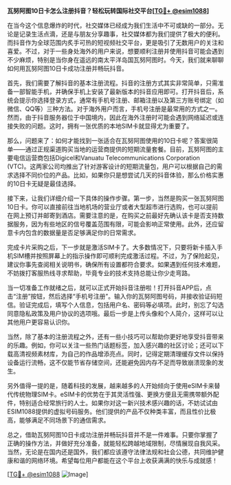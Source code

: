 **瓦努阿图10日卡怎么注册抖音？轻松玩转国际社交平台[[TG💪+ @esim1088](https://t.me/s/esim1088)]**

在当今这个信息爆炸的时代，社交媒体已经成为我们生活中不可或缺的一部分。无论是记录生活点滴，还是与朋友分享趣事，社交媒体都为我们提供了极大的便利。而抖音作为全球范围内炙手可热的短视频社交平台，更是吸引了无数用户的关注和喜爱。不过，对于一些身处海外的用户来说，想要顺利注册并使用抖音可能会遇到不少麻烦，特别是当你身在遥远的南太平洋岛国瓦努阿图时。今天，我们就来聊聊如何用瓦努阿图10日卡成功注册并畅玩抖音。

首先，我们需要了解抖音的基本注册流程。抖音的注册方式其实非常简单，只需准备一部智能手机，并确保手机上安装了最新版本的抖音应用即可。打开抖音后，系统会提示你选择登录方式，通常有手机号注册、邮箱注册以及第三方账号绑定（如微信、QQ等）三种方法。对于海外用户而言，手机号注册是最常用的方式之一。然而，由于抖音服务器位于中国境内，因此在海外注册时可能会遇到网络延迟或连接失败的问题。这时，拥有一张优质的本地SIM卡就显得尤为重要了。

那么，问题来了：如何才能找到一张适合在瓦努阿图使用的10日卡呢？答案很简单——通过正规渠道购买当地的运营商提供的短期流量套餐。目前，瓦努阿图的主要电信运营商包括Digicel和Vanuatu Telecommunications Corporation (VTC)。这两家公司均推出了针对游客设计的短期流量包，用户可以根据自己的需求选择不同价位的产品。比如，如果你只是想尝试几天的抖音体验，那么价格实惠的10日卡无疑是最佳选择。

接下来，让我们详细介绍一下具体的操作步骤。第一步，当然是购买一张瓦努阿图10日卡。你可以直接前往当地机场的营业厅或者大型超市进行选购，也可以提前在网上预订并邮寄到酒店。需要注意的是，在购买之前最好先确认该卡是否支持数据服务，因为有些地区的信号覆盖范围有限，可能会影响正常使用。此外，还应留意卡内包含的数据量是否足够满足你的日常需求。

完成卡片采购之后，下一步就是激活SIM卡了。大多数情况下，只要将新卡插入手机SIM槽并按照屏幕上的指示操作即可顺利完成激活过程。不过，为了保险起见，建议你事先查阅相关说明书，确保所有设置都符合要求。如果遇到任何技术难题，不妨拨打客服热线寻求帮助，毕竟专业的技术支持总能让你少走弯路。

当一切准备工作就绪之后，就可以正式开始抖音注册啦！打开抖音APP后，点击“注册”按钮，然后选择“手机号注册”。输入你的瓦努阿图号码，并接收验证码短信。验证完成后，填写个人信息，包括用户名、密码等必填项。此时，别忘了勾选同意隐私政策及用户协议的选项哦。最后一步是上传头像和个人简介，这样可以让其他用户更容易认识你。

当然，除了基本的注册流程之外，还有一些小技巧可以帮助你更好地享受抖音带来的乐趣。例如，你可以关注一些热门话题标签，加入感兴趣的社区讨论；还可以下载高清视频素材库，为自己的作品增添亮点。同时，记得定期清理缓存文件以保持设备运行流畅，这不仅能节省存储空间，还能避免因内存不足而导致崩溃现象的发生。

另外值得一提的是，随着科技的发展，越来越多的人开始倾向于使用eSIM卡来替代传统物理SIM卡。eSIM卡的优势在于其灵活性强、更换方便且无需携带额外配件，特别适合经常旅行的人士。如果你对这一新兴技术感兴趣的话，不妨试试由ESIM1088提供的虚拟号码服务。他们提供的产品不仅种类丰富，而且性价比极高，能够满足不同场景下的通信需求。

总之，借助瓦努阿图10日卡成功注册并畅玩抖音并不是一件难事。只要你掌握了正确的操作方法，并做好充分准备，就能轻松跨越地域限制，尽情展现自我风采。当然，无论是在国内还是国外，我们都应该遵守法律法规和社会公德，共同维护健康和谐的网络环境。希望每位用户都能在这个平台上收获满满的快乐与成就感！

[[TG💪+ @esim1088](https://t.me/s/esim1088) ![Image](https://i.postimg.cc/4NQfJmqS/Snipaste-2025-05-13-00-14-12.png)]